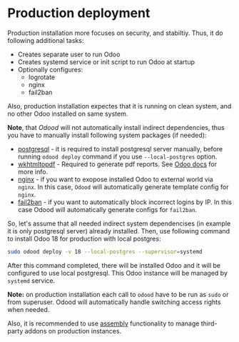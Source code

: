 # Production deployment

Production installation more focuses on security, and stabiltiy.
Thus, it do following additional tasks:
- Creates separate user to run Odoo
- Creates systemd service or init script to run Odoo at startup
- Optionally configures:
  - logrotate
  - nginx
  - fail2ban

Also, production installation expectes that it is running on clean system, and no other Odoo installed on same system.

**Note**, that *Odood* will not automatically install indirect dependencies, thus you have to manually install following system packages (if needed):
- [postgresql](https://www.postgresql.org/) - it is required to install postgresql server manually, before running `odood deploy` command if you use `--local-postgres` option.
- [wkhtmltopdf](https://github.com/wkhtmltopdf/packaging/releases) - Required to generate pdf reports. See [Odoo docs](https://github.com/odoo/odoo/wiki/Wkhtmltopdf) for more info.
- [nginx](https://nginx.org/) - if you want to exopose installed Odoo to external world via `nginx`. In this case, `Odood` will automatically generate template config for `nginx`.
- [fail2ban](https://github.com/fail2ban/fail2ban) - if you want to automatically block incorrect logins by IP. In this case Odood will automatically generate configs for `fail2ban`.

So, let's assume that all needed indirect system dependencises (in example it is only postgresql server) already installed.
Then, use following command to install Odoo 18 for production with local postgres:

```bash
sudo odood deploy -v 18 --local-postgres --supervisor=systemd
```

After this command completed, there will be installed Odoo and it will be configured to use local postgresql.
This Odoo instance will be managed by `systemd` service.

**Note:** on production installation each call to `odood` have to be run as `sudo` or from superuser. Odood will automatically handle switching access rights when needed.

Also, it is recommended to use [assembly](./assembly.md) functionality to manage third-party addons on production instances.

